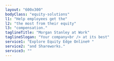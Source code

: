 ```yaml
---
layout: "600x300"
bodyClass: "equity-solutions"
l1: "Help employees get the"
l2: "the most from their equity"
l3: "compensation."
taglineTitle: "Morgan Stanley at Work"
taglineSlogan: "Your company<br /> at its best"
service1: "Explore Equity Edge Online® "
service2: "and Shareworks."
service3: ""
---
```

